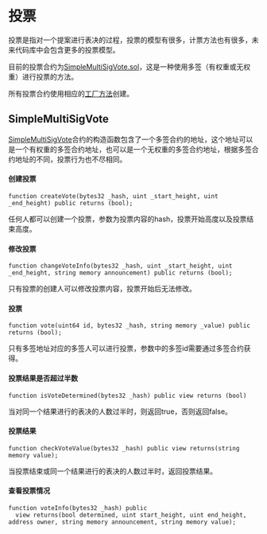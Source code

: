 投票
=====

投票是指对一个提案进行表决的过程，投票的模型有很多，计票方法也有很多，未来代码库中会包含更多的投票模型。

目前的投票合约为[SimpleMultiSigVote.sol](../contracts/cooperation/SimpleMultiSigVote.sol)，这是一种使用多签（有权重或无权重）进行投票的方法。

所有投票合约使用相应的[工厂方法](./factory.md)创建。

## SimpleMultiSigVote
[SimpleMultiSigVote](../contracts/cooperation/SimpleMultiSigVote.sol)合约的构造函数包含了一个多签合约的地址，这个地址可以是一个有权重的多签合约地址，也可以是一个无权重的多签合约地址，根据多签合约地址的不同，投票行为也不尽相同。

#### 创建投票
```
function createVote(bytes32 _hash, uint _start_height, uint _end_height) public returns (bool);
```
任何人都可以创建一个投票，参数为投票内容的hash，投票开始高度以及投票结束高度。

#### 修改投票
```
function changeVoteInfo(bytes32 _hash, uint _start_height, uint _end_height, string memory announcement) public returns (bool);
```
只有投票的创建人可以修改投票内容，投票开始后无法修改。

#### 投票
```
function vote(uint64 id, bytes32 _hash, string memory _value) public returns (bool);
```
只有多签地址对应的多签人可以进行投票，参数中的多签id需要通过多签合约获得。

#### 投票结果是否超过半数
```
function isVoteDetermined(bytes32 _hash) public view returns (bool)
```
当对同一个结果进行的表决的人数过半时，则返回true，否则返回false。

#### 投票结果
```
function checkVoteValue(bytes32 _hash) public view returns(string memory value);
```
当投票结束或同一个结果进行的表决的人数过半时，返回投票结果。

#### 查看投票情况
```
function voteInfo(bytes32 _hash) public
  view returns(bool determined, uint start_height, uint end_height, address owner, string memory announcement, string memory value);
```